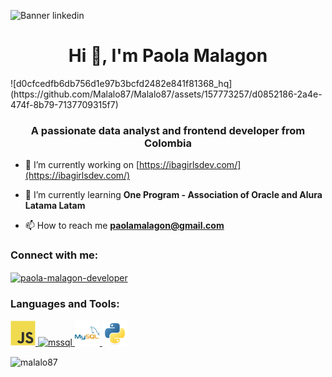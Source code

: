 ![Banner linkedin](https://github.com/Malalo87/Malalo87/assets/157773257/e551f37b-a53b-48b4-8d4b-22793ded0334)


 
<h1 align="center">Hi 👋, I'm Paola Malagon</h1>   ![d0cfcedfb6db756d1e97b3bcfd2482e841f81368_hq](https://github.com/Malalo87/Malalo87/assets/157773257/d0852186-2a4e-474f-8b79-7137709315f7)
<h3 align="center">A passionate data analyst and frontend developer from Colombia</h3>

- 🔭 I’m currently working on [https://ibagirlsdev.com/](https://ibagirlsdev.com/)

- 🌱 I’m currently learning **One Program - Association of Oracle and Alura Latama Latam**

- 📫 How to reach me **paolamalagon@gmail.com**

<h3 align="left">Connect with me:</h3>
<p align="left">
<a href="https://linkedin.com/in/paola-malagon-developer" target="blank"><img align="center" src="https://raw.githubusercontent.com/rahuldkjain/github-profile-readme-generator/master/src/images/icons/Social/linked-in-alt.svg" alt="paola-malagon-developer" height="30" width="40" /></a>
</p>

<h3 align="left">Languages and Tools:</h3>
<p align="left"> <a href="https://developer.mozilla.org/en-US/docs/Web/JavaScript" target="_blank" rel="noreferrer"> <img src="https://raw.githubusercontent.com/devicons/devicon/master/icons/javascript/javascript-original.svg" alt="javascript" width="40" height="40"/> </a> <a href="https://www.microsoft.com/en-us/sql-server" target="_blank" rel="noreferrer"> <img src="https://www.svgrepo.com/show/303229/microsoft-sql-server-logo.svg" alt="mssql" width="40" height="40"/> </a> <a href="https://www.mysql.com/" target="_blank" rel="noreferrer"> <img src="https://raw.githubusercontent.com/devicons/devicon/master/icons/mysql/mysql-original-wordmark.svg" alt="mysql" width="40" height="40"/> </a> <a href="https://www.python.org" target="_blank" rel="noreferrer"> <img src="https://raw.githubusercontent.com/devicons/devicon/master/icons/python/python-original.svg" alt="python" width="40" height="40"/> </a> </p>

<p><img align="center" src="https://github-readme-stats.vercel.app/api/top-langs?username=malalo87&show_icons=true&locale=en&layout=compact" alt="malalo87" /></p>
